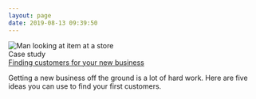 ```yaml
---
layout: page
date: 2019-08-13 09:39:50
---
```


<div class="max-w-md mx-auto bg-white rounded-xl shadow-md overflow-hidden md:max-w-2xl">
		<div class="md:flex">
			<div class="md:flex-shrink-0">
				<img class="h-48 w-full object-cover md:h-full md:w-48" src="https://images.unsplash.com/photo-1515711660811-48832a4c6f69?ixlib=rb-1.2.1&ixid=eyJhcHBfaWQiOjEyMDd9&auto=format&fit=crop&w=448&q=80"
					alt="Man looking at item at a store">
			</div>
			<div class="p-8">
				<div class="uppercase tracking-wide text-sm text-indigo-500 font-semibold">Case study</div>
				<a href="#" class="block mt-1 text-lg leading-tight font-medium text-black hover:underline">Finding
					customers for your new business</a>
				<p class="mt-2 text-gray-500">Getting a new business off the ground is a lot of hard work. Here are five
					ideas you can use to find your first customers.</p>
			</div>
		</div>
	</div>